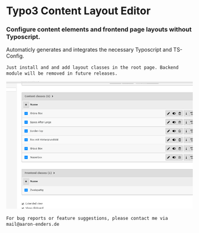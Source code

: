 # Typo3 Content Layout Editor
### Configure content elements and frontend page layouts without Typoscript.

Automaticly generates and integrates the necessary Typoscript and TS-Config.
```
Just install and and add layout classes in the root page. Backend module will be removed in future releases.
```
![Alt text](Documentation/Images/screenshot.png?raw=true "Screenshot")
```
For bug reports or feature suggestions, please contact me via mail@aaron-enders.de
```
